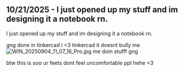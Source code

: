 <!--
  ===================    !!READ THIS NOTICE!!   ====================
  DO NOT edit this file manually. Your changes WILL BE OVERWRITTEN!
  This journal is auto generated and updated by Hack Club Blueprint.
  To edit this file, please edit your journal entries on Blueprint.
  ==================================================================
-->

## 10/21/2025 - I just opened up my stuff and im designing it a notebook rn.  

I just opened up my stuff and im designing it a notebook rn.

gng done in tinkercad
i <3 tinkercad
it doesnt bully me![WIN_20250904_11_07_16_Pro.jpg](https://blueprint.hackclub.com/user-attachments/blobs/proxy/eyJfcmFpbHMiOnsiZGF0YSI6NDAxNCwicHVyIjoiYmxvYl9pZCJ9fQ==--228ad72bfbd420907f5fab91468ffc5d6a1202ff/WIN_20250904_11_07_16_Pro.jpg)
 me doin stufff gng

btw this is soo ur feets dont feel uncomfortable ppl
hehe 
<3  

